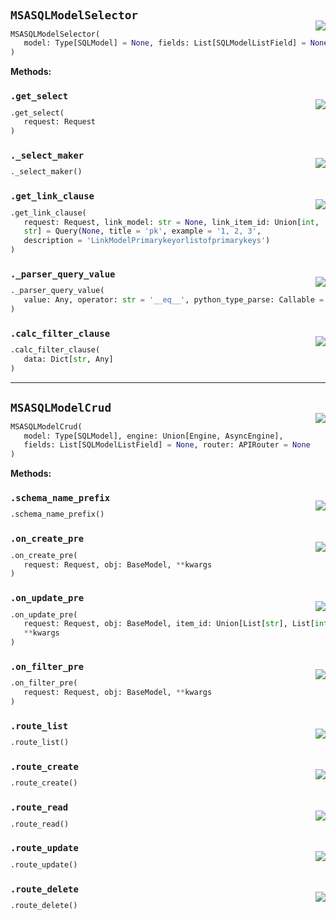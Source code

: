 #



## `MSASQLModelSelector`
<p align="right" style="margin-top:-20px;margin-bottom:-15px;"><a href="https://github.com/swelcker/U2D_MSA_SDK/tree/0.0.7/u2d_msa_sdk/db/crud/_sqlmodel.py/#L45"><img src="https://img.shields.io/badge/-source-cccccc?style=flat&logo=github"></a></p>

```python
MSASQLModelSelector(
   model: Type[SQLModel] = None, fields: List[SQLModelListField] = None
)
```




**Methods:**



### `.get_select`
<p align="right" style="margin-top:-20px;margin-bottom:-15px;"><a href="https://github.com/swelcker/U2D_MSA_SDK/tree/0.0.7/u2d_msa_sdk/db/crud/_sqlmodel.py/#L75"><img src="https://img.shields.io/badge/-source-cccccc?style=flat&logo=github"></a></p>

```python
.get_select(
   request: Request
)
```



### `._select_maker`
<p align="right" style="margin-top:-20px;margin-bottom:-15px;"><a href="https://github.com/swelcker/U2D_MSA_SDK/tree/0.0.7/u2d_msa_sdk/db/crud/_sqlmodel.py/#L89"><img src="https://img.shields.io/badge/-source-cccccc?style=flat&logo=github"></a></p>

```python
._select_maker()
```



### `.get_link_clause`
<p align="right" style="margin-top:-20px;margin-bottom:-15px;"><a href="https://github.com/swelcker/U2D_MSA_SDK/tree/0.0.7/u2d_msa_sdk/db/crud/_sqlmodel.py/#L102"><img src="https://img.shields.io/badge/-source-cccccc?style=flat&logo=github"></a></p>

```python
.get_link_clause(
   request: Request, link_model: str = None, link_item_id: Union[int,
   str] = Query(None, title = 'pk', example = '1, 2, 3',
   description = 'LinkModelPrimarykeyorlistofprimarykeys')
)
```



### `._parser_query_value`
<p align="right" style="margin-top:-20px;margin-bottom:-15px;"><a href="https://github.com/swelcker/U2D_MSA_SDK/tree/0.0.7/u2d_msa_sdk/db/crud/_sqlmodel.py/#L130"><img src="https://img.shields.io/badge/-source-cccccc?style=flat&logo=github"></a></p>

```python
._parser_query_value(
   value: Any, operator: str = '__eq__', python_type_parse: Callable = str
)
```



### `.calc_filter_clause`
<p align="right" style="margin-top:-20px;margin-bottom:-15px;"><a href="https://github.com/swelcker/U2D_MSA_SDK/tree/0.0.7/u2d_msa_sdk/db/crud/_sqlmodel.py/#L154"><img src="https://img.shields.io/badge/-source-cccccc?style=flat&logo=github"></a></p>

```python
.calc_filter_clause(
   data: Dict[str, Any]
)
```


----



## `MSASQLModelCrud`
<p align="right" style="margin-top:-20px;margin-bottom:-15px;"><a href="https://github.com/swelcker/U2D_MSA_SDK/tree/0.0.7/u2d_msa_sdk/db/crud/_sqlmodel.py/#L165"><img src="https://img.shields.io/badge/-source-cccccc?style=flat&logo=github"></a></p>

```python
MSASQLModelCrud(
   model: Type[SQLModel], engine: Union[Engine, AsyncEngine],
   fields: List[SQLModelListField] = None, router: APIRouter = None
)
```




**Methods:**



### `.schema_name_prefix`
<p align="right" style="margin-top:-20px;margin-bottom:-15px;"><a href="https://github.com/swelcker/U2D_MSA_SDK/tree/0.0.7/u2d_msa_sdk/db/crud/_sqlmodel.py/#L277"><img src="https://img.shields.io/badge/-source-cccccc?style=flat&logo=github"></a></p>

```python
.schema_name_prefix()
```



### `.on_create_pre`
<p align="right" style="margin-top:-20px;margin-bottom:-15px;"><a href="https://github.com/swelcker/U2D_MSA_SDK/tree/0.0.7/u2d_msa_sdk/db/crud/_sqlmodel.py/#L282"><img src="https://img.shields.io/badge/-source-cccccc?style=flat&logo=github"></a></p>

```python
.on_create_pre(
   request: Request, obj: BaseModel, **kwargs
)
```



### `.on_update_pre`
<p align="right" style="margin-top:-20px;margin-bottom:-15px;"><a href="https://github.com/swelcker/U2D_MSA_SDK/tree/0.0.7/u2d_msa_sdk/db/crud/_sqlmodel.py/#L288"><img src="https://img.shields.io/badge/-source-cccccc?style=flat&logo=github"></a></p>

```python
.on_update_pre(
   request: Request, obj: BaseModel, item_id: Union[List[str], List[int]],
   **kwargs
)
```



### `.on_filter_pre`
<p align="right" style="margin-top:-20px;margin-bottom:-15px;"><a href="https://github.com/swelcker/U2D_MSA_SDK/tree/0.0.7/u2d_msa_sdk/db/crud/_sqlmodel.py/#L300"><img src="https://img.shields.io/badge/-source-cccccc?style=flat&logo=github"></a></p>

```python
.on_filter_pre(
   request: Request, obj: BaseModel, **kwargs
)
```



### `.route_list`
<p align="right" style="margin-top:-20px;margin-bottom:-15px;"><a href="https://github.com/swelcker/U2D_MSA_SDK/tree/0.0.7/u2d_msa_sdk/db/crud/_sqlmodel.py/#L304"><img src="https://img.shields.io/badge/-source-cccccc?style=flat&logo=github"></a></p>

```python
.route_list()
```



### `.route_create`
<p align="right" style="margin-top:-20px;margin-bottom:-15px;"><a href="https://github.com/swelcker/U2D_MSA_SDK/tree/0.0.7/u2d_msa_sdk/db/crud/_sqlmodel.py/#L338"><img src="https://img.shields.io/badge/-source-cccccc?style=flat&logo=github"></a></p>

```python
.route_create()
```



### `.route_read`
<p align="right" style="margin-top:-20px;margin-bottom:-15px;"><a href="https://github.com/swelcker/U2D_MSA_SDK/tree/0.0.7/u2d_msa_sdk/db/crud/_sqlmodel.py/#L372"><img src="https://img.shields.io/badge/-source-cccccc?style=flat&logo=github"></a></p>

```python
.route_read()
```



### `.route_update`
<p align="right" style="margin-top:-20px;margin-bottom:-15px;"><a href="https://github.com/swelcker/U2D_MSA_SDK/tree/0.0.7/u2d_msa_sdk/db/crud/_sqlmodel.py/#L388"><img src="https://img.shields.io/badge/-source-cccccc?style=flat&logo=github"></a></p>

```python
.route_update()
```



### `.route_delete`
<p align="right" style="margin-top:-20px;margin-bottom:-15px;"><a href="https://github.com/swelcker/U2D_MSA_SDK/tree/0.0.7/u2d_msa_sdk/db/crud/_sqlmodel.py/#L408"><img src="https://img.shields.io/badge/-source-cccccc?style=flat&logo=github"></a></p>

```python
.route_delete()
```

